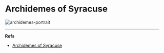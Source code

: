 Archidemes of Syracuse
======================

![archidemes-portrait]




---

**Refs**

* [Archidemes of Syracuse](http://en.wikipedia.org/wiki/Archimedes)




[archidemes-portrait]: http://upload.wikimedia.org/wikipedia/commons/thumb/e/e7/Domenico-Fetti_Archimedes_1620.jpg/220px-Domenico-Fetti_Archimedes_1620.jpg

